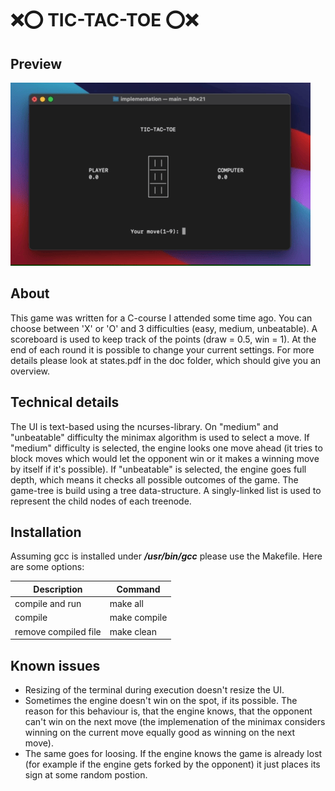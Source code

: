 # ❌⭕️ TIC-TAC-TOE ⭕️❌
## Preview
![game-preview](https://github.com/kuttnig/tic-tac-toe/blob/main/game-preview.gif)
## About
This game was written for a C-course I attended some time ago. You can choose between 'X' or 'O' and 3 difficulties (easy, medium, unbeatable). A scoreboard is used to keep track of the points (draw = 0.5, win = 1). At the end of each round it is possible to change your current settings. For more details please look at states.pdf in the doc folder, which should give you an overview.
## Technical details
The UI is text-based using the ncurses-library. On "medium" and "unbeatable" difficulty the minimax algorithm is used to select a move. If "medium" difficulty is selected, the engine looks one move ahead (it tries to block moves which would let the opponent win or it makes a winning move by itself if it's possible). If "unbeatable" is selected, the engine goes full depth, which means it checks all possible outcomes of the game. The game-tree is build using a tree data-structure. A singly-linked list is used to represent the child nodes of each treenode.
## Installation
Assuming gcc is installed under ***/usr/bin/gcc*** please use the Makefile. Here are some options:

| Description | Command |
|---|---|
| compile and run | make all |
| compile | make compile |
| remove compiled file | make clean |

## Known issues
- Resizing of the terminal during execution doesn't resize the UI.
- Sometimes the engine doesn't win on the spot, if its possible. The reason for this behaviour is, that the engine knows, that the opponent can't win on the next move (the implemenation of the minimax considers winning on the current move equally good as winning on the next move).
- The same goes for loosing. If the engine knows the game is already lost (for example if the engine gets forked by the opponent) it just places its sign at some random postion.
